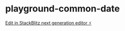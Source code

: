 # playground-common-date

[Edit in StackBlitz next generation editor ⚡️](https://stackblitz.com/~/github.com/madaiz11/playground-common-date)